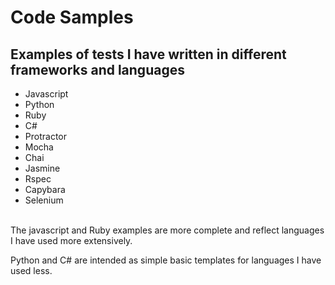 # Code Samples

## Examples of tests I have written in different frameworks and languages

- Javascript
- Python
- Ruby
- C#
- Protractor 
- Mocha
- Chai 
- Jasmine 
- Rspec
- Capybara
- Selenium
</br>
The javascript and Ruby examples are more complete and reflect languages I have used more extensively.

Python and C# are intended as simple basic templates for languages I have used less.
